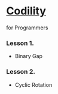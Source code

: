 # [Codility](https://app.codility.com/programmers/)
for Programmers

### Lesson 1.
- Binary Gap

### Lesson 2.
- Cyclic Rotation